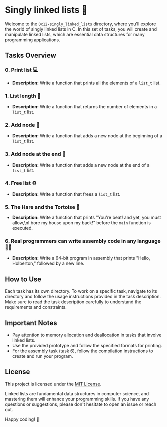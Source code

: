 # Singly linked lists 📜

Welcome to the `0x12-singly_linked_lists` directory, where you'll explore the world of singly linked lists in C. In this set of tasks, you will create and manipulate linked lists, which are essential data structures for many programming applications.

## Tasks Overview

### 0. Print list 💻 

- **Description:** Write a function that prints all the elements of a `list_t` list.

### 1. List length 📏

- **Description:** Write a function that returns the number of elements in a `list_t` list.

### 2. Add node 🌱

- **Description:** Write a function that adds a new node at the beginning of a `list_t` list.

### 3. Add node at the end 🌿

- **Description:** Write a function that adds a new node at the end of a `list_t` list.

### 4. Free list ♻️

- **Description:** Write a function that frees a `list_t` list.

### 5. The Hare and the Tortoise 🌃

- **Description:** Write a function that prints "You're beat! and yet, you must allow,\nI bore my house upon my back!" before the `main` function is executed.

### 6. Real programmers can write assembly code in any language 👨‍💻 

- **Description:** Write a 64-bit program in assembly that prints "Hello, Holberton," followed by a new line.

## How to Use

Each task has its own directory. To work on a specific task, navigate to its directory and follow the usage instructions provided in the task description. Make sure to read the task description carefully to understand the requirements and constraints.

## Important Notes

- Pay attention to memory allocation and deallocation in tasks that involve linked lists.
- Use the provided prototype and follow the specified formats for printing.
- For the assembly task (task 6), follow the compilation instructions to create and run your program.

## License

This project is licensed under the [MIT License](LICENSE).

Linked lists are fundamental data structures in computer science, and mastering them will enhance your programming skills. If you have any questions or suggestions, please don't hesitate to open an issue or reach out.

Happy coding! 🚀
